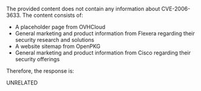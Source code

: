 The provided content does not contain any information about CVE-2006-3633. The content consists of:
- A placeholder page from OVHCloud
- General marketing and product information from Flexera regarding their security research and solutions
- A website sitemap from OpenPKG
- General marketing and product information from Cisco regarding their security offerings

Therefore, the response is:

UNRELATED
